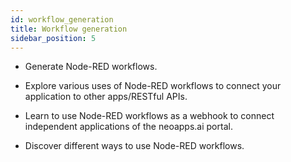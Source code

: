 ```yaml
---
id: workflow_generation
title: Workflow generation
sidebar_position: 5
---
```


- Generate Node-RED workflows.

- Explore various uses of Node-RED workflows to connect your application to other apps/RESTful APIs.

- Learn to use Node-RED workflows as a webhook to connect independent applications of the neoapps.ai portal.

- Discover different ways to use Node-RED workflows.